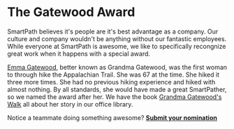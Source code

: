 # The Gatewood Award

SmartPath believes it's people are it's best advantage as a company. Our culture and company wouldn't be anything without our fantastic employees. While everyone at SmartPath is awesome, we like to specifically recongnize great work when it happens with a special award.

[Emma Gatewood](https://en.wikipedia.org/wiki/Grandma_Gatewood), better known as Grandma Gatewood, was the first woman to through hike the Appalachian Trail. She was 67 at the time. She hiked it three more times. She had no previous hiking experience and hiked with almost nothing. By all standards, she would have made a great SmartPather, so we named the award after her. We have the book [Grandma Gatewood's Walk](https://www.amazon.com/Grandma-Gatewoods-Walk-Inspiring-Appalachian/dp/1613734999) all about her story in our office library.

Notice a teammate doing something awesome? **[Submit your nomination](https://forms.gle/Nb7hYkoed5K3E2jB9)**

